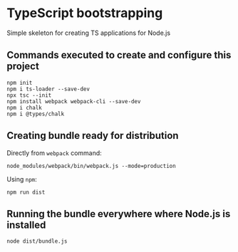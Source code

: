 # TypeScript bootstrapping

Simple skeleton for creating TS applications for Node.js

## Commands executed to create and configure this project

```
npm init
npm i ts-loader --save-dev
npx tsc --init
npm install webpack webpack-cli --save-dev
npm i chalk
npm i @types/chalk
```

## Creating bundle ready for distribution

Directly from `webpack` command:

```
node_modules/webpack/bin/webpack.js --mode=production
```

Using `npm`:

```
npm run dist
```


## Running the bundle everywhere where Node.js is installed

```
node dist/bundle.js
```
